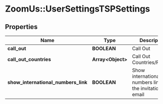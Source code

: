 # ZoomUs::UserSettingsTSPSettings

## Properties
Name | Type | Description | Notes
------------ | ------------- | ------------- | -------------
**call_out** | **BOOLEAN** | Call Out | [optional] 
**call_out_countries** | **Array&lt;Object&gt;** | Call Out Countries/Regions | [optional] 
**show_international_numbers_link** | **BOOLEAN** | Show international numbers link on the invitation email | [optional] 


